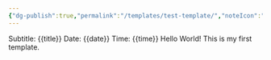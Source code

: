 ```yaml
---
{"dg-publish":true,"permalink":"/templates/test-template/","noteIcon":"","created":"2025-05-20T10:31:25.162-05:00"}
---
```


Subtitle: {{title}} 
Date: {{date}} 
Time: {{time}} 
Hello World! This is my first template.